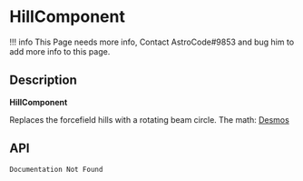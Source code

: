 # HillComponent

!!! info
    This Page needs more info, Contact AstroCode#9853 and bug him to add more info to this page.

## Description

**HillComponent**
	
Replaces the forcefield hills with a rotating beam circle.
The math: [Desmos](https://www.desmos.com/calculator/xrpslugw6x)

## API

    Documentation Not Found